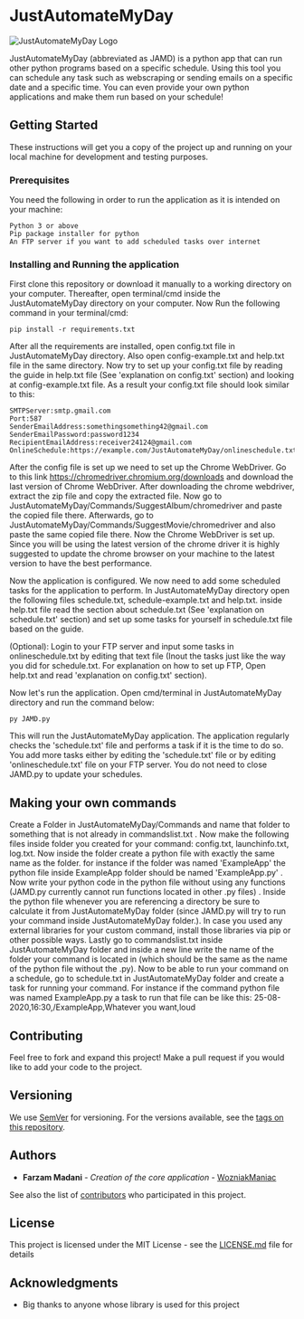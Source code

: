 # JustAutomateMyDay

![JustAutomateMyDay Logo](https://i.imgur.com/6a0G8wz.png)

JustAutomateMyDay (abbreviated as JAMD) is a python app that can run other python programs based on a specific schedule. Using this tool you can schedule any task such as webscraping or sending emails on a specific date and a specific time. You can even provide your own python applications and make them run based on your schedule!

## Getting Started

These instructions will get you a copy of the project up and running on your local machine for development and testing purposes.

### Prerequisites

You need the following in order to run the application as it is intended on your machine:

```
Python 3 or above
Pip package installer for python
An FTP server if you want to add scheduled tasks over internet 
```

### Installing and Running the application

First clone this repository or download it manually to a working directory on your computer.
Thereafter, open terminal/cmd inside the JustAutomateMyDay directory on your computer.
Now Run the following command in your terminal/cmd:

```
pip install -r requirements.txt
```
After all the requirements are installed, open config.txt file in JustAutomateMyDay directory.
Also open config-example.txt and help.txt file in the same directory. Now try to set up your config.txt file by reading the guide in help.txt file (See 'explanation on config.txt' section) and looking at config-example.txt file.
As a result your config.txt file should look similar to this:

```
SMTPServer:smtp.gmail.com
Port:587
SenderEmailAddress:somethingsomething42@gmail.com
SenderEmailPassword:password1234
RecipientEmailAddress:receiver24124@gmail.com
OnlineSchedule:https://example.com/JustAutomateMyDay/onlineschedule.txt
```
After the config file is set up we need to set up the Chrome WebDriver. Go to this link https://chromedriver.chromium.org/downloads and download the last version of Chrome WebDriver.
After downloading the chrome webdriver, extract the zip file and copy the extracted file. Now go to JustAutomateMyDay/Commands/SuggestAlbum/chromedriver  and paste the copied file there. Afterwards, go to JustAutomateMyDay/Commands/SuggestMovie/chromedriver and also paste the same copied file there. Now the Chrome WebDriver is set up. Since you will be using the latest version of the chrome driver it is highly suggested to update the chrome browser on your machine to the latest version to have the best performance.

Now the application is configured. We now need to add some scheduled tasks for the application to perform. In JustAutomateMyDay directory open the following files schedule.txt, schedule-example.txt and help.txt.
inside help.txt file read the section about schedule.txt (See 'explanation on schedule.txt' section) and set up some tasks for yourself in schedule.txt file based on the guide.

(Optional): Login to your FTP server and input some tasks in onlineschedule.txt by editing that text file (Inout the tasks just like the way you did for schedule.txt. For explanation on how to set up FTP, Open help.txt and read 'explanation on config.txt' section). 


Now let's run the application. Open cmd/terminal in JustAutomateMyDay directory and run the command below: 
```
py JAMD.py
```
This will run the JustAutomateMyDay application. The application regularly checks the 'schedule.txt' file and performs a task if it is the time to do so. You add more tasks either by editing the 'schedule.txt' file or by editing 'onlineschedule.txt' file on your FTP server. You do not need to close JAMD.py to update your schedules. 

## Making your own commands
Create a Folder in JustAutomateMyDay/Commands and name that folder to something that is not already in commandslist.txt . Now make the following files inside folder you created for your command:  config.txt, launchinfo.txt, log.txt. Now inside the folder create a python file with exactly the same name as the folder. for instance if the folder was named 'ExampleApp' the python file inside ExampleApp folder should be named 'ExampleApp.py' . Now write your python code in the python file without using any functions (JAMD.py currently cannot run functions located in other .py files) . Inside the python file whenever you are referencing a directory be sure to calculate it from JustAutomateMyDay folder (since JAMD.py will try to run your command inside JustAutomateMyDay folder.). In case you used any external libraries for your custom command, install those libraries via pip or other possible ways. Lastly go to commandslist.txt inside JustAutomateMyDay folder and inside a new line write the name of the folder your command is located in (which should be the same as the name of the python file without the .py).
Now to be able to run your command on a schedule, go to schedule.txt in JustAutomateMyDay folder and create a task for running your command. For instance if the command python file was named ExampleApp.py a task to run that file can be like this: 25-08-2020,16:30,/ExampleApp,Whatever you want,loud  

## Contributing

Feel free to fork and expand this project! Make a pull request if you would like to add your code to the project.

## Versioning

We use [SemVer](http://semver.org/) for versioning. For the versions available, see the [tags on this repository](https://github.com/WozniakManiac/JustAutomateMyDay/releases). 

## Authors

* **Farzam Madani** - *Creation of the core application* - [WozniakManiac](https://github.com/WozniakManiac)

See also the list of [contributors](https://github.com/WozniakManiac/JustAutomateMyDay/contributors) who participated in this project.

## License

This project is licensed under the MIT License - see the [LICENSE.md](https://github.com/WozniakManiac/JustAutomateMyDay/blob/master/LICENSE) file for details

## Acknowledgments

* Big thanks to anyone whose library is used for this project 



